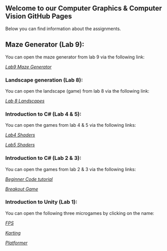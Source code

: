 ## Welcome to our Computer Graphics & Computer Vision GitHub Pages

Below you can find information about the assignments.

## Maze Generator (Lab 9):
You can open the maze generator from lab 9 via the following link:

[*Lab9 Maze Generator*](https://veronners.github.io/CGCV11/Lab9_MazeGenerator/index.html)

### Landscape generation (Lab 8):
You can open the landscape (game) from lab 8 via the following link:

[*Lab 8 Landscapes*](https://veronners.github.io/CGCV11/Lab8_Landscapes/index.html)

### Introduction to C# (Lab 4 & 5): 
You can open the games from lab 4 & 5 via the following links:

[*Lab4 Shaders*](https://veronners.github.io/CGCV11/Lab4_Shaders/index.html)

[*Lab5 Shaders*](https://veronners.github.io/CGCV11/Lab5_Shaders/index.html)

### Introduction to C# (Lab 2 & 3): 
You can open the games from lab 2 & 3 via the following links:

[*Beginner Code tutorial*](https://veronners.github.io/CGCV11/BeginnerCodeLab2/index.html)

[*Breakout Game*](https://veronners.github.io/CGCV11/BlockGame/index.html)

### Introduction to Unity (Lab 1): 
You can open the following three microgames by clicking on the name:

[*FPS*](https://veronners.github.io/CGCV11/FPS/index.html)

[*Karting*](https://veronners.github.io/CGCV11/Karting/index.html)

[*Platformer*](https://veronners.github.io/CGCV11/Platformer/index.html)
